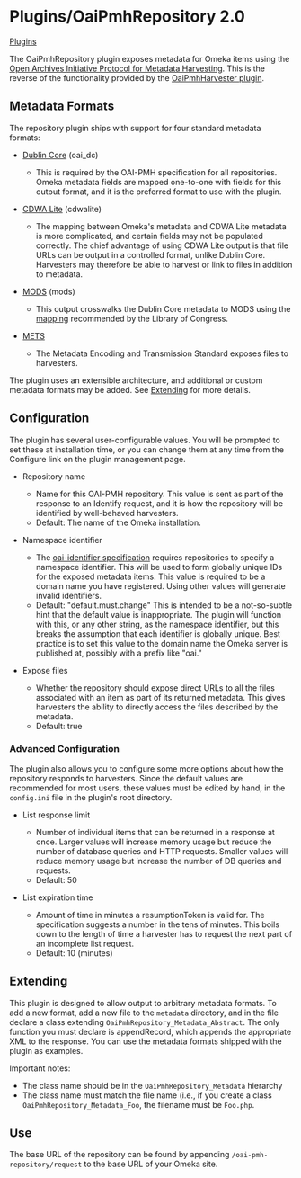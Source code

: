 Plugins/OaiPmhRepository 2.0
============================


[Plugins](../Plugins.1.html "Plugins")


The OaiPmhRepository plugin exposes metadata for Omeka items using the
[Open Archives Initiative Protocol for Metadata Harvesting](http://www.openarchives.org/pmh). This is the reverse of the
functionality provided by the [OaiPmhHarvester plugin](OaipmhHarvester.html "Plugins/OaipmhHarvester").

Metadata Formats
-------------------------------------------------------------------------

The repository plugin ships with support for four standard metadata
formats:

-   [Dublin Core](http://dublincore.org) (oai\_dc)
    -   This is required by the OAI-PMH specification for
        all repositories. Omeka metadata fields are mapped one-to-one
        with fields for this output format, and it is the preferred
        format to use with the plugin.


-   [CDWA Lite](http://www.getty.edu/research/conducting_research/standards/cdwa/cdwalite.html) (cdwalite)
    -   The mapping between Omeka's metadata and CDWA Lite metadata is
        more complicated, and certain fields may not be
        populated correctly. The chief advantage of using CDWA Lite
        output is that file URLs can be output in a controlled format,
        unlike Dublin Core. Harvesters may therefore be able to harvest
        or link to files in addition to metadata.


-   [MODS](http://www.loc.gov/standards/mods/) (mods)
    -   This output crosswalks the Dublin Core metadata to MODS using
        the
        [mapping](http://www.loc.gov/standards/mods/dcsimple-mods.html)
        recommended by the Library of Congress.


-   [METS](http://www.loc.gov/standards/mets/)
    -   The Metadata Encoding and Transmission Standard exposes files
        to harvesters.

The plugin uses an extensible architecture, and additional or custom
metadata formats may be added. See
[Extending](OaiPmhRepository_2.0.html#Extending) for more details.

Configuration
-------------------------------------------------------------------

The plugin has several user-configurable values. You will be prompted to
set these at installation time, or you can change them at any time from
the Configure link on the plugin management page.

-   Repository name
    -   Name for this OAI-PMH repository. This value is sent as part of
        the response to an Identify request, and it is how the
        repository will be identified by well-behaved harvesters.
    -   Default: The name of the Omeka installation.


-   Namespace identifier
    -   The [oai-identifier specification](http://www.openarchives.org/OAI/2.0/guidelines-oai-identifier.htm)
        requires repositories to specify a namespace identifier. This
        will be used to form globally unique IDs for the exposed
        metadata items. This value is required to be a domain name you
        have registered. Using other values will generate
        invalid identifiers.
    -   Default: "default.must.change" This is intended to be a
        not-so-subtle hint that the default value is inappropriate. The
        plugin will function with this, or any other string, as the
        namespace identifier, but this breaks the assumption that each
        identifier is globally unique. Best practice is to set this
        value to the domain name the Omeka server is published at,
        possibly with a prefix like "oai."

-   Expose files
    -   Whether the repository should expose direct URLs to all the
        files associated with an item as part of its returned metadata.
        This gives harvesters the ability to directly access the files
        described by the metadata.
    -   Default: true

### Advanced Configuration 

The plugin also allows you to configure some more options about how the
repository responds to harvesters. Since the default values are
recommended for most users, these values must be edited by hand, in the
`config.ini` file in the plugin's root directory.

-   List response limit
    -   Number of individual items that can be returned in a response
        at once. Larger values will increase memory usage but reduce the
        number of database queries and HTTP requests. Smaller values
        will reduce memory usage but increase the number of DB queries
        and requests.
    -   Default: 50


-   List expiration time
    -   Amount of time in minutes a resumptionToken is valid for. The
        specification suggests a number in the tens of minutes. This
        boils down to the length of time a harvester has to request the
        next part of an incomplete list request.
    -   Default: 10 (minutes)

Extending 
-----------------------------------------------------------

This plugin is designed to allow output to arbitrary metadata formats.
To add a new format, add a new file to the `metadata` directory, and in
the file declare a class extending `OaiPmhRepository_Metadata_Abstract`.
The only function you must declare is appendRecord, which appends the
appropriate XML to the response. You can use the metadata formats
shipped with the plugin as examples.

Important notes:

-   The class name should be in the `OaiPmhRepository_Metadata`
    hierarchy
-   The class name must match the file name (i.e., if you create a class
    `OaiPmhRepository_Metadata_Foo`, the filename must be `Foo.php`.

Use 
-----------------------------------------------

The base URL of the repository can be found by appending
`/oai-pmh-repository/request` to the base URL of your Omeka site.

